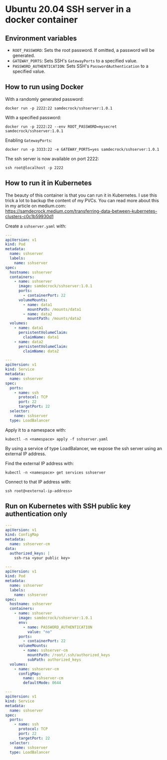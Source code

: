 # Ubuntu 20.04 SSH server in a docker container


## Environment variables

* `ROOT_PASSWORD`: Sets the root password. If omitted, a password will be generated.
* `GATEWAY_PORTS`: Sets SSH's `GatewayPorts` to a specified value.
* `PASSWORD_AUTHENTICATION`: Sets  SSH's `PasswordAuthentication` to a specified value.

## How to run using Docker

With a randomly generated password:

```
docker run -p 2222:22 samdecrock/sshserver:1.0.1
```

With a specified password:
```
docker run -p 2222:22 --env ROOT_PASSWORD=mysecret samdecrock/sshserver:1.0.1
```

Enabling `GatewayPorts`:
```
docker run -p 3333:22 -e GATEWAY_PORTS=yes samdecrock/sshserver:1.0.1
```

The ssh server is now available on port 2222:
```
ssh root@localhost -p 2222
```

## How to run it in Kubernetes

The beauty of this container is that you can run it in Kubernetes. I use this trick a lot to backup the content of my PVCs. You can read more about this in my article on medium.com: https://samdecrock.medium.com/transferring-data-between-kubernetes-clusters-c0c1b59930d1

Create a `sshserver.yaml` with:


```yaml
---
apiVersion: v1
kind: Pod
metadata:
  name: sshserver
  labels:
    name: sshserver
spec:
  hostname: sshserver
  containers:
    - name: sshserver
      image: samdecrock/sshserver:1.0.1
      ports:
        - containerPort: 22
      volumeMounts:
        - name: data1
          mountPath: /mounts/data1
        - name: data2
          mountPath: /mounts/data2
  volumes:
    - name: data1
      persistentVolumeClaim:
        claimName: data1
    - name: data2
      persistentVolumeClaim:
        claimName: data2

---
apiVersion: v1
kind: Service
metadata:
  name: sshserver
spec:
  ports:
    - name: ssh
      protocol: TCP
      port: 22
      targetPort: 22
  selector:
    name: sshserver
  type: LoadBalancer
```

Apply it to a namespace with:

	kubectl -n <namespace> apply -f sshserver.yaml

By using a service of type LoadBalancer, we expose the ssh server using an external IP address.

Find the external IP address with:

	kubectl -n <namespace> get services sshserver

Connect to that IP address with:

	ssh root@<external-ip-address>

## Run on Kubernetes with SSH public key authentication only

```yaml
---
apiVersion: v1
kind: ConfigMap
metadata:
  name: sshserver-cm
data:
  authorized_keys: |
    ssh-rsa <your public key>

---
apiVersion: v1
kind: Pod
metadata:
  name: sshserver
  labels:
    name: sshserver
spec:
  hostname: sshserver
  containers:
    - name: sshserver
      image: samdecrock/sshserver:1.0.1
      env:
        - name: PASSWORD_AUTHENTICATION
          value: "no"
      ports:
        - containerPort: 22
      volumeMounts:
        - name: sshserver-cm
          mountPath: /root/.ssh/authorized_keys
          subPath: authorized_keys
  volumes:
    - name: sshserver-cm
      configMap:
        name: sshserver-cm
        defaultMode: 0644

---
apiVersion: v1
kind: Service
metadata:
  name: sshserver
spec:
  ports:
    - name: ssh
      protocol: TCP
      port: 22
      targetPort: 22
  selector:
    name: sshserver
  type: LoadBalancer
```
